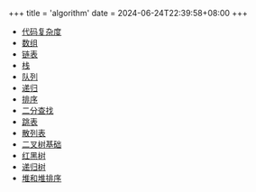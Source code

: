 +++
title = 'algorithm'
date = 2024-06-24T22:39:58+08:00
+++

+ [代码复杂度](/algorithm/complexity)
+ [数组](/algorithm/array)
+ [链表](/algorithm/link)
+ [栈](/algorithm/stack)
+ [队列](/algorithm/queue)
+ [递归](/algorithm/recursion)
+ [排序](/algorithm/sort)
+ [二分查找](/algorithm/binarysearch)
+ [跳表](/algorithm/skiplist)
+ [散列表](/algorithm/hashtable)
+ [二叉树基础](/algorithm/binarytree)
+ [红黑树](/algorithm/redblacktree)
+ [递归树](/algorithm/recursivetree)
+ [堆和堆排序](/algorithm/heap)